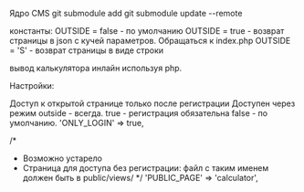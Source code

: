 Ядро CMS
git submodule add 
git submodule update --remote

константы:
 OUTSIDE = false - по умолчанию
 OUTSIDE = true - возврат страницы в json с кучей параметров. Обращаться к index.php
 OUTSIDE = 'S'  - возврат страницы в виде строки
 
 
 вывод калькулятора инлайн используя php.
 <?= require './calc/outside.php'; ?>

Настройки:

  Доступ к открытой странице только после регистрации
    Доступен через режим outside - всегда.
    true - регистрация обязательна
    false - по умолчанию.
  'ONLY_LOGIN' => true,
  
  /*
   * Возможно устарело
   * Страница для доступа без регистрации: файл с таким именем должен быть в public/views/
   */
  'PUBLIC_PAGE' => 'calculator',
